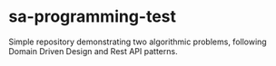 # sa-programming-test
Simple repository demonstrating two algorithmic problems, following Domain Driven Design and Rest API patterns. 
